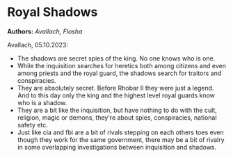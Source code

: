 # Royal Shadows

**Authors:** *Avallach, Flosha*

Avallach, 05.10.2023:  
* The shadows are secret spies of the king. No one knows who is one. 
* While the inquisition searches for heretics both among citizens and even among priests and the royal guard, the shadows search for traitors and conspiracies.
* They are absolutely secret. Before Rhobar II they were just a legend. And to this day only the king and the highest level royal guards know who is a shadow.
* They are a bit like the inquisition, but have nothing to do with the cult, religion, magic or demons, they're about spies, conspiracies, national safety etc.
* Just like cia and fbi are a bit of rivals stepping on each others toes even though they work for the same government, there may be a bit of rivalry in some overlapping investigations between inquisition and shadows.

